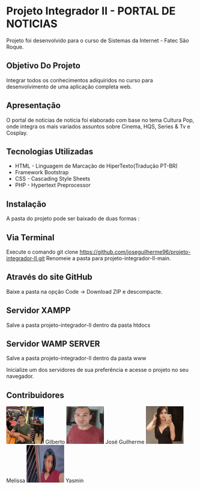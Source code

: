 # Projeto Integrador II - PORTAL DE NOTICIAS
Projeto foi desenvolvido para o curso de Sistemas da Internet - Fatec São Roque.
## Objetivo Do Projeto
Integrar todos os conhecimentos adiquiridos no curso para desenvolvimento de uma aplicação completa web. 

## Apresentação
O portal de noticias de noticia foi elaborado com base no tema Cultura Pop, onde integra os mais variados assuntos sobre Cinema, HQS, Series & Tv e Cosplay.

## Tecnologias Utilizadas
* HTML - Linguagem de Marcação de HiperTexto(Tradução PT-BR)
* Framework Bootstrap
* CSS - Cascading Style Sheets
* PHP - Hypertext Preprocessor

## Instalação
A pasta do projeto pode ser baixado de duas formas :

## Via Terminal
Execute o comando git clone https://github.com/joseguilherme96/projeto-integrador-II.git
Renomeie a pasta para projeto-integrador-II-main.

## Através do site GitHub
Baixe a pasta na opção Code -> Download ZIP e descompacte.

## Servidor XAMPP
Salve a pasta projeto-integrador-II dentro da pasta htdocs

## Servidor WAMP SERVER
Salve a pasta projeto-integrador-II dentro da pasta www

Inicialize um dos servidores de sua preferência e acesse o projeto no seu navegador.

## Contribuidores
<img src="https://github.com/joseguilherme96/projeto-integrador-II/blob/main/img/IMG-20221204-WA0101.jpg" width="100" height="100" style="display:inline;">
Gilberto
<img src="https://github.com/joseguilherme96/projeto-integrador-II/blob/main/img/IMG_20220922_071956875.jpg" width="100" height="100" style="display:inline;">
José Guilherme
<img src="https://github.com/joseguilherme96/projeto-integrador-II/blob/main/img/Screenshot_20221204-094744.png" width="100" height="100"style="display:inline;">
Melissa
<img src="https://github.com/joseguilherme96/projeto-integrador-II/blob/main/img/IMG-20221204-WA0097.jpg" width="100" height="100" style="display:inline;">
Yasmin







